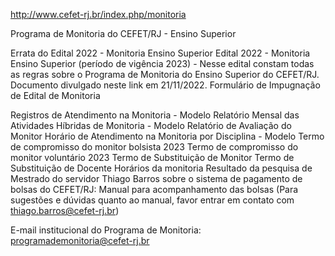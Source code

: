 http://www.cefet-rj.br/index.php/monitoria

Programa de Monitoria do CEFET/RJ - Ensino Superior
 

Errata do Edital 2022 - Monitoria Ensino Superior
Edital 2022 - Monitoria Ensino Superior (período de vigência 2023) - Nesse edital constam todas as regras sobre o Programa de Monitoria do Ensino Superior do CEFET/RJ. Documento divulgado neste link em 21/11/2022.
Formulário de Impugnação de Edital de Monitoria
 

Registros de Atendimento na Monitoria - Modelo
Relatório Mensal das Atividades Híbridas de Monitoria - Modelo
Relatório de Avaliação do Monitor
Horário de Atendimento na Monitoria por Disciplina - Modelo
Termo de compromisso do monitor bolsista 2023
Termo de compromisso do monitor voluntário 2023
Termo de Substituição de Monitor
Termo de Substituição de Docente
Horários da monitoria
Resultado da pesquisa de Mestrado do servidor Thiago Barros sobre o sistema de pagamento de bolsas do CEFET/RJ:  Manual para acompanhamento das bolsas (Para sugestões e dúvidas quanto ao manual, favor entrar em contato com thiago.barros@cefet-rj.br)
 

E-mail institucional do Programa de Monitoria: programademonitoria@cefet-rj.br

